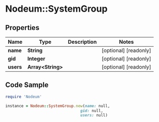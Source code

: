 # Nodeum::SystemGroup

## Properties

Name | Type | Description | Notes
------------ | ------------- | ------------- | -------------
**name** | **String** |  | [optional] [readonly] 
**gid** | **Integer** |  | [optional] [readonly] 
**users** | **Array&lt;String&gt;** |  | [optional] [readonly] 

## Code Sample

```ruby
require 'Nodeum'

instance = Nodeum::SystemGroup.new(name: null,
                                 gid: null,
                                 users: null)
```



